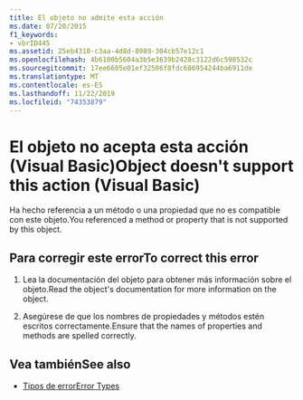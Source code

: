 ```yaml
---
title: El objeto no admite esta acción
ms.date: 07/20/2015
f1_keywords:
- vbrID445
ms.assetid: 25eb4310-c3aa-4d8d-8989-304cb57e12c1
ms.openlocfilehash: 4b6100b5604a3b5e3639b2428c3122d6c590532c
ms.sourcegitcommit: 17ee6605e01ef32506f8fdc686954244ba6911de
ms.translationtype: MT
ms.contentlocale: es-ES
ms.lasthandoff: 11/22/2019
ms.locfileid: "74353879"
---
```

# <a name="object-doesnt-support-this-action-visual-basic"></a><span data-ttu-id="acff2-102">El objeto no acepta esta acción (Visual Basic)</span><span class="sxs-lookup"><span data-stu-id="acff2-102">Object doesn't support this action (Visual Basic)</span></span>
<span data-ttu-id="acff2-103">Ha hecho referencia a un método o una propiedad que no es compatible con este objeto.</span><span class="sxs-lookup"><span data-stu-id="acff2-103">You referenced a method or property that is not supported by this object.</span></span>  
  
## <a name="to-correct-this-error"></a><span data-ttu-id="acff2-104">Para corregir este error</span><span class="sxs-lookup"><span data-stu-id="acff2-104">To correct this error</span></span>  
  
1. <span data-ttu-id="acff2-105">Lea la documentación del objeto para obtener más información sobre el objeto.</span><span class="sxs-lookup"><span data-stu-id="acff2-105">Read the object's documentation for more information on the object.</span></span>  
  
2. <span data-ttu-id="acff2-106">Asegúrese de que los nombres de propiedades y métodos estén escritos correctamente.</span><span class="sxs-lookup"><span data-stu-id="acff2-106">Ensure that the names of properties and methods are spelled correctly.</span></span>  
  
## <a name="see-also"></a><span data-ttu-id="acff2-107">Vea también</span><span class="sxs-lookup"><span data-stu-id="acff2-107">See also</span></span>

- [<span data-ttu-id="acff2-108">Tipos de error</span><span class="sxs-lookup"><span data-stu-id="acff2-108">Error Types</span></span>](../../visual-basic/programming-guide/language-features/error-types.md)
